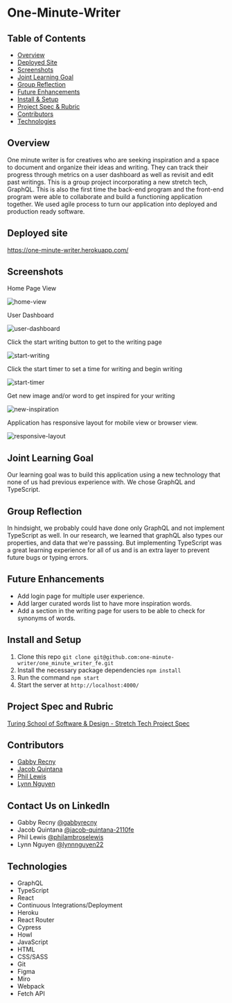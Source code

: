 # One-Minute-Writer

## Table of Contents
- [Overview](#overview)
- [Deployed Site](#deployed-site)
- [Screenshots](#screenshots)
- [Joint Learning Goal](#joint-learning-goal)
- [Group Reflection](#group-reflection)
- [Future Enhancements](#future-enhancements)
- [Install & Setup](#install-and-setup)
- [Project Spec & Rubric](#project-spec-and-rubric)
- [Contributors](#contributors)
- [Technologies](#technologies)

## Overview
One minute writer is for creatives who are seeking inspiration and a space to document and organize their ideas and writing. They can track their progress through metrics on a user dashboard as well as revisit and edit past writings. This is a group project incorporating a new stretch tech, GraphQL. This is also the first time the back-end program and the front-end program were able to collaborate and build a functioning application together. We used agile process to turn our application into deployed and production ready software. 

## Deployed site

https://one-minute-writer.herokuapp.com/

## Screenshots 

Home Page View 

![home-view](https://media.giphy.com/media/Y6BP3TE2hGk8fnbdZG/giphy.gif)

User Dashboard

![user-dashboard](https://user-images.githubusercontent.com/89872714/162117514-8a0c16e7-9048-4225-8159-ec3f8f3ed994.png)

Click the start writing button to get to the writing page 

![start-writing](https://media.giphy.com/media/MnP203uYgDfGLmxGHw/giphy.gif)

Click the start timer to set a time for writing and begin writing

![start-timer](https://media.giphy.com/media/BFrhiLSidppQaT3cN9/giphy.gif)

Get new image and/or word to get inspired for your writing 

![new-inspiration](https://media.giphy.com/media/fUerZvwu7hMuSxsYYD/giphy.gif)

Application has responsive layout for mobile view or browser view. 

![responsive-layout](https://media.giphy.com/media/YQen9S6UuHhGTe5xcc/giphy.gif)



## Joint Learning Goal
Our learning goal was to build this application using a new technology that none of us had previous experience with. We chose GraphQL and TypeScript.

## Group Reflection 
In hindsight, we probably could have done only GraphQL and not implement TypeScript as well. In our research, we learned that graphQL also types our properties, and data that we're passsing. But implementing TypeScript was a great learning experience for all of us and is an extra layer to prevent future bugs or typing errors. 

## Future Enhancements
- Add login page for multiple user experience.
- Add larger curated words list to have more inspiration words. 
- Add a section in the writing page for users to be able to check for synonyms of words. 

## Install and Setup
  1. Clone this repo `git clone git@github.com:one-minute-writer/one_minute_writer_fe.git`
  2. Install the necessary package dependencies `npm install`
  3. Run the command `npm start`
  4. Start the server at `http://localhost:4000/`

## Project Spec and Rubric
[Turing School of Software & Design - Stretch Tech Project Spec](https://mod4.turing.edu/projects/capstone/)

## Contributors
- [Gabby Recny](https://github.com/Gabby-Recny)
- [Jacob Quintana](https://github.com/Jayquintana)  
- [Phil Lewis](https://github.com/philalewis)  
- [Lynn Nguyen](https://github.com/Alynn022)

## Contact Us on LinkedIn
- Gabby Recny [@gabbyrecny](https://www.linkedin.com/in/gabbyrecny/)
- Jacob Quintana [@jacob-quintana-2110fe](https://www.linkedin.com/in/jacob-quintana-2110fe/)
- Phil Lewis [@philambroselewis](https://www.linkedin.com/in/philambroselewis/) 
- Lynn Nguyen [@lynnnguyen22](https://www.linkedin.com/in/lynnnguyen22/)

## Technologies 

- GraphQL
- TypeScript 
- React
- Continuous Integrations/Deployment 
- Heroku
- React Router
- Cypress
- Howl
- JavaScript
- HTML
- CSS/SASS
- Git
- Figma
- Miro
- Webpack
- Fetch API
